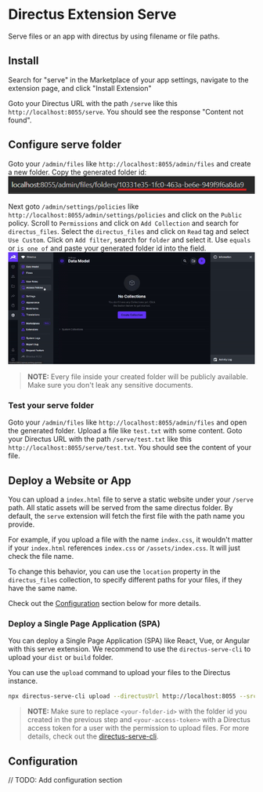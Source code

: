 # Directus Extension Serve

Serve files or an app with directus by using filename or file paths.

## Install

Search for "serve" in the Marketplace of your app settings, navigate to the extension page, and click "Install Extension"

Goto your Directus URL with the path `/serve` like this `http://localhost:8055/serve`.
You should see the response "Content not found".

## Configure serve folder

Goto your `/admin/files` like `http://localhost:8055/admin/files` and create a new folder. Copy the generated folder id:
![folder id](./docs/folder-id.png)

Next goto `/admin/settings/policies` like `http://localhost:8055/admin/settings/policies` and click on the `Public` policy.
Scroll to `Permissions` and click on `Add Collection` and search for `directus_files`.
Select the `directus_files` and click on `Read` tag and select `Use Custom`.
Click on `Add filter`, search for `folder` and select it.
Use `equals` or `is one of` and paste your generated folder id into the field.
![add policy for id.gif](docs/add_policy_id.gif)

> **NOTE:** Every file inside your created folder will be publicly available.
> Make sure you don't leak any sensitive documents.

### Test your serve folder

Goto your `/admin/files` like `http://localhost:8055/admin/files` and open the generated folder.
Upload a file like `test.txt` with some content.
Goto your Directus URL with the path `/serve/test.txt` like this `http://localhost:8055/serve/test.txt`.
You should see the content of your file.

## Deploy a Website or App

You can upload a `index.html` file to serve a static website under your `/serve` path.
All static assets will be served from the same directus folder.
By default, the `serve` extension will fetch the first
file with the path name you provide.

For example, if you upload a file with the name `index.css`,
it wouldn't matter if your `index.html` references `index.css` or `/assets/index.css`.
It will just check the file name.

To change this behavior, you can use the ``location`` property in the `directus_files` collection,
to specify different paths for your files, if they have the same name.

Check out the [Configuration](#configuration) section below for more details.

### Deploy a Single Page Application (SPA)

You can deploy a Single Page Application (SPA) like React, Vue, or Angular with this serve extension.
We recommend to use the `directus-serve-cli` to upload your `dist` or `build` folder.

You can use the `upload` command to upload your files to the Directus instance.

```bash
npx directus-serve-cli upload --directusUrl http://localhost:8055 --src ./dist --uploadFolder <your-folder-id> --directusToken <your-access-token>
```

> **NOTE:** Make sure to replace `<your-folder-id>` with the folder id you created in the previous step and `<your-access-token>` with a Directus 
> access token for a user with the permission to upload files. 
> For more details, check out the [directus-serve-cli](https://github.com/nmerget/directus-serve/packages/directus-serve-cli/README.md).

## Configuration

// TODO: Add configuration section